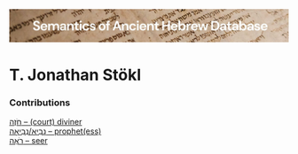 <html><body><img id="banner" src="../../images/banners/banner.png" alt="banner" /></body></html>

# **T. Jonathan Stökl**


### Contributions
[חֹזֶה – (court) diviner](../words/chozeh.md)<br>[נָבִיא/נְבִיאָה – prophet(ess)](../words/nabi2.md)<br>[רֹאֶה – seer](../words/ro2eh.md)<br>